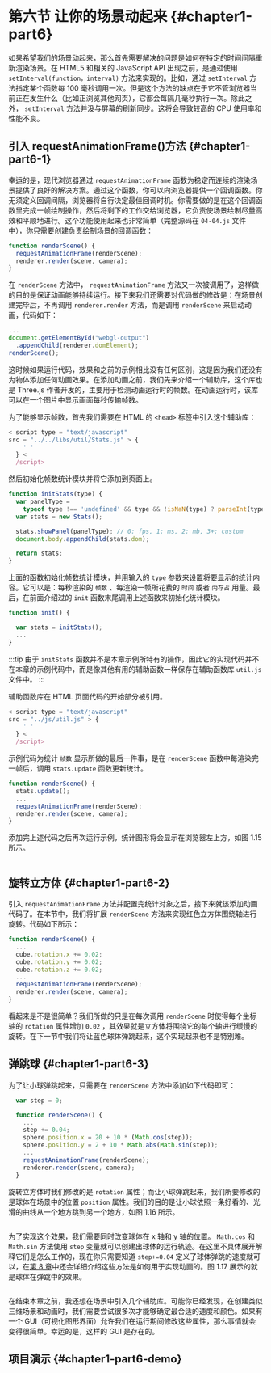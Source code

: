 # 第六节 让你的场景动起来 {#chapter1-part6}

如果希望我们的场景动起来，那么首先需要解决的问题是如何在特定的时间间隔重新渲染场景。在 HTML5 和相关的 JavaScript API 出现之前，是通过使用 `setInterval(function，interval)` 方法来实现的。比如，通过 `setInterval` 方法指定某个函数每 100 毫秒调用一次。但是这个方法的缺点在于它不管浏览器当前正在发生什么（比如正浏览其他网页），它都会每隔几毫秒执行一次。除此之外， `setInterval` 方法并没与屏幕的刷新同步。这将会导致较高的 CPU 使用率和性能不良。

## 引入 requestAnimationFrame()方法 {#chapter1-part6-1}

幸运的是，现代浏览器通过 `requestAnimationFrame` 函数为稳定而连续的渲染场景提供了良好的解决方案。通过这个函数，你可以向浏览器提供一个回调函数。你无须定义回调间隔，浏览器将自行决定最佳回调时机。你需要做的是在这个回调函数里完成一帧绘制操作，然后将剩下的工作交给浏览器，它负责使场景绘制尽量高效和平顺地进行。这个功能使用起来也非常简单（完整源码在 `04-04.js` 文件中），你只需要创建负责绘制场景的回调函数：

```js
function renderScene() {
  requestAnimationFrame(renderScene);
  renderer.render(scene, camera);
}
```

在 `renderScene` 方法中， `requestAnimationFrame` 方法又一次被调用了，这样做的目的是保证动画能够持续运行。接下来我们还需要对代码做的修改是：在场景创建完毕后，不再调用 `renderer.render` 方法，而是调用 `renderScene` 来启动动画，代码如下：

```js
...
document.getElementById("webgl-output")
  .appendChild(renderer.domElement);
renderScene();
```

这时候如果运行代码，效果和之前的示例相比没有任何区别，这是因为我们还没有为物体添加任何动画效果。在添加动画之前，我们先来介绍一个辅助库，这个库也是 Three.js 作者开发的，主要用于检测动画运行时的帧数。在动画运行时，该库可以在一个图片中显示画面每秒传输帧数。

为了能够显示帧数，首先我们需要在 HTML 的 `<head>` 标签中引入这个辅助库：

```js
< script type = "text/javascript"
src = "../../libs/util/Stats.js" > {
    ' '
  } <
  /script>
```

然后初始化帧数统计模块并将它添加到页面上。

```js
function initStats(type) {
  var panelType =
    typeof type !== 'undefined' && type && !isNaN(type) ? parseInt(type) : 0;
  var stats = new Stats();

  stats.showPanel(panelType); // 0: fps, 1: ms, 2: mb, 3+: custom
  document.body.appendChild(stats.dom);

  return stats;
}
```

上面的函数初始化帧数统计模块，并用输入的 `type` 参数来设置将要显示的统计内容。它可以是：每秒渲染的 `帧数` 、每渲染一帧所花费的 `时间` 或者 `内存占` 用量。最后，在前面介绍过的 `init` 函数末尾调用上述函数来初始化统计模块。

```js
function init() {

  var stats = initStats();
  ...
}
```

:::tip
由于 `initStats` 函数并不是本章示例所特有的操作，因此它的实现代码并不在本章的示例代码中，而是像其他有用的辅助函数一样保存在辅助函数库 `util.js` 文件中。
:::

辅助函数库在 HTML 页面代码的开始部分被引用。

```js
< script type = "text/javascript"
src = "../js/util.js" > {
    ' '
  } <
  /script>
```

示例代码为统计 `帧数` 显示所做的最后一件事，是在 `renderScene` 函数中每渲染完一帧后，调用 `stats.update` 函数更新统计。

```js
function renderScene() {
  stats.update();
  ...
  requestAnimationFrame(renderScene);
  renderer.render(scene, camera);
}
```

添加完上述代码之后再次运行示例，统计图形将会显示在浏览器左上方，如图 1.15 所示。

<Image :index="15" />

## 旋转立方体 {#chapter1-part6-2}

引入 `requestAnimationFrame` 方法并配置完统计对象之后，接下来就该添加动画代码了。在本节中，我们将扩展 `renderScene` 方法来实现红色立方体围绕轴进行旋转。代码如下所示：

```js
function renderScene() {
  ...
  cube.rotation.x += 0.02;
  cube.rotation.y += 0.02;
  cube.rotation.z += 0.02;
  ...
  requestAnimationFrame(renderScene);
  renderer.render(scene, camera);
}
```

看起来是不是很简单？我们所做的只是在每次调用 `renderScene` 时使得每个坐标轴的 `rotation` 属性增加 `0.02` ，其效果就是立方体将围绕它的每个轴进行缓慢的旋转。在下一节中我们将让蓝色球体弹跳起来，这个实现起来也不是特别难。

## 弹跳球 {#chapter1-part6-3}

为了让小球弹跳起来，只需要在 `renderScene` 方法中添加如下代码即可：

```js
  var step = 0;

  function renderScene() {
    ...
    step += 0.04;
    sphere.position.x = 20 + 10 * (Math.cos(step));
    sphere.position.y = 2 + 10 * Math.abs(Math.sin(step));
    ...
    requestAnimationFrame(renderScene);
    renderer.render(scene, camera);
  }
```

旋转立方体时我们修改的是 `rotation` 属性；而让小球弹跳起来，我们所要修改的是球体在场景中的位置 `position` 属性。我们的目的是让小球依照一条好看的、光滑的曲线从一个地方跳到另一个地方，如图 1.16 所示。

<Image :index="16" />

为了实现这个效果，我们需要同时改变球体在 x 轴和 y 轴的位置。 `Math.cos` 和 `Math.sin` 方法使用 `step` 变量就可以创建出球体的运行轨迹。在这里不具体展开解释它们是怎么工作的，现在你只需要知道 `step+=0.04` 定义了球体弹跳的速度就可以，在[第 8 章](/docs/chapter8/)中还会详细介绍这些方法是如何用于实现动画的。图 1.17 展示的就是球体在弹跳中的效果。

<Image :index="17" />

在结束本章之前，我还想在场景中引入几个辅助库。可能你已经发现，在创建类似三维场景和动画时，我们需要尝试很多次才能够确定最合适的速度和颜色。如果有一个 GUI（可视化图形界面）允许我们在运行期间修改这些属性，那么事情就会变得很简单。幸运的是，这样的 GUI 是存在的。

## 项目演示 {#chapter1-part6-demo}

<Demo />
